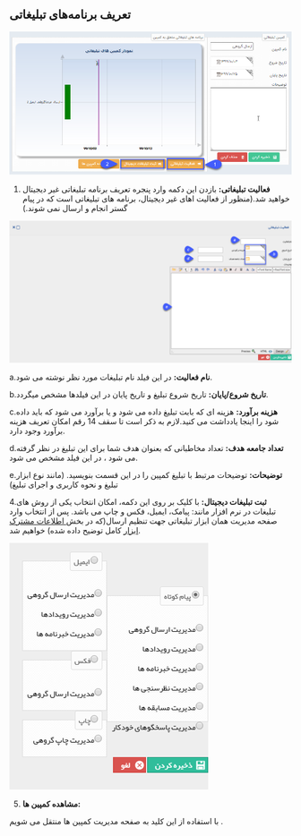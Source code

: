 ## تعریف برنامه‌های تبلیغاتی 

![](26.png)

1. **فعالیت تبلیغاتی:** بازدن این دکمه وارد پنجره تعریف برنامه تبلیغاتی غیر دیجیتال خواهید شد.(منظور از  فعالیت اهای غیر دیجیتال، برنامه های تبلیغاتی است که در پیام گستر انجام و ارسال نمی شوند.)


![](21.png)

a.**نام فعالیت:** در این فیلد نام تبلیغات مورد نظر نوشته می شود.

b.**تاریخ شروع/پایان:** تاریخ شروع تبلیغ و تاریخ پایان در این فیلدها مشخص میگردد.

c.**هزینه برآورد:** هزینه ای که بابت تبلیغ داده می شود و یا برآورد می شود که باید داده شود را اینجا یادداشت می کنید.لازم به ذکر است تا سقف 14 رقم امکان تعریف هزینه برآورد وجود دارد.

d.**تعداد جامعه هدف:** تعداد مخاطبانی که بعنوان هدف شما برای این تبلیغ در نظر گرفته می شود ، در این فیلد مشخص می شود.

e.**توضیحات:** توضیحات مرتبط با تبلیغ کمپین را در این قسمت بنویسید. (مانند نوع ابزار تبلیغ و نحوه کاربری و اجرای تبلیغ)

4.**ثبت تبلیغات دیجیتال:** با کلیک بر روی این دکمه، امکان انتخاب یکی از روش های تبلیغات در نرم افزار مانند: پیامک، ایمیل، فکس و چاپ می باشد. پس از انتخاب وارد صفحه مدیریت  همان ابزار تبلیغاتی  جهت تنظیم ارسال(که در بخش[ اطلاعات مشترک ابزار](https://github.com/1stco/PayamGostarDocs/blob/master/help%202.5.4/Marketing/moshtarak-abzar/moshtarak-abzar.md) کامل توضیح داده شده) خواهیم شد.


![](22.png)

5. **مشاهده کمپین ها:**

با استفاده از این کلید به صفحه مدیریت کمپین ها منتقل می شویم .

